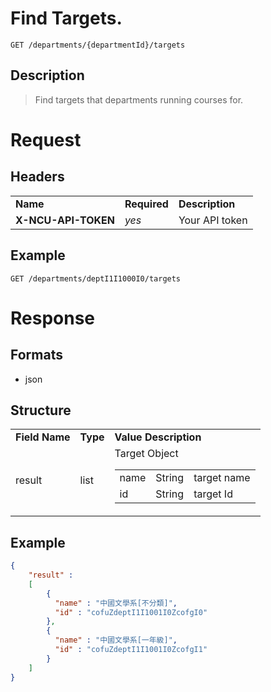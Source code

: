 # Find Targets.

```
GET /departments/{departmentId}/targets
```

## Description
> Find targets that departments running courses for.

# Request
## Headers
<table>
  <tr>
    <td><b>Name</b></td>
    <td><b>Required</b><b></td>
    <td><b>Description</b></td>
  </tr>
  <tr>
    <td><b>X-NCU-API-TOKEN</b></td>
    <td><i>yes</i></td>
    <td>Your API token</td>
  </tr>
</table>

## Example
```
GET /departments/deptI1I1000I0/targets
```

# Response

## Formats
- json

## Structure
<table>
    <tr>
		<td><b>Field Name</b></td>
		<td><b>Type</b></td>
		<td><b>Value Description</b></td>
	</tr>
    <tr>
        <td>result</td>
        <td>list</td>
        <td>
			Target Object
            <table>
                <tr>
                    <td>name</td>
                    <td>String</td>
                    <td>target name</td>
                </tr>
                <tr>
                    <td>id</td>
                    <td>String</td>
                    <td>target Id</td>
                </tr>
            </table>
        </td>
    </tr>
</table>

## Example
```json
{
	"result" : 
	[
        {
          "name" : "中國文學系[不分類]",
          "id" : "cofuZdeptI1I1001I0ZcofgI0"
        },
        {
          "name" : "中國文學系[一年級]",
          "id" : "cofuZdeptI1I1001I0ZcofgI1"
        }
    ]
}
```